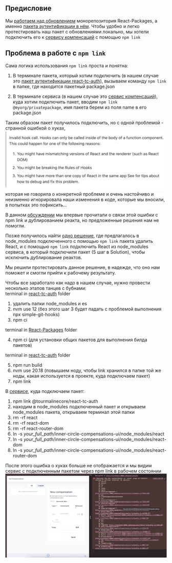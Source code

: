 ## Предисловие
Мы [работаем над обновлением](https://github.com/TourmalineCore/React-Packages/pull/52) монорепозитория React-Packages, а именно [пакета аутентификации в нём](https://github.com/TourmalineCore/React-Packages/tree/master/packages/react-tc-auth). Чтобы удобно и легко протестировать наш пакет с обновлениями локально, мы хотели подключить его к [сервису компенсаций](https://github.com/TourmalineCore/inner-circle-compensations-ui) с помощью `npm link`

## Проблема в работе с `npm link`

Сама логика использования `npm link` проста и понятна:  
1. В терминале пакета, который хотим подключить (в нашем случае это [пакет аутентификации react-tc-auth](https://github.com/TourmalineCore/React-Packages/tree/master/packages/react-tc-auth)), вызываем команду `npm link` в папке, где находится пакетный package.json

2. В терминале сервиса (в нашем случае это [сервис компенсаций](https://github.com/TourmalineCore/inner-circle-compensations-ui)), куда хотим подключить пакет, вводим `npm link @myorg/privatepackage`, имя пакета берем из поля name в его  package.json

Таким образом пакет получилось подключить, но с одной проблемой - странной ошибкой о хуках,
![Error text](./images/error-text.png)
которая не говорила о конкретной проблеме и очень настойчиво и неизменно игнорировала наши изменения в коде, которые мы вносили, в попытках это пофиксить...

В данном [обсуждении](https://stackoverflow.com/questions/56663785/invalid-hook-call-hooks-can-only-be-called-inside-of-the-body-of-a-function-com)  мы впервые прочитали о связи этой ошибки с npm link и дублированием реакта, но предложенные решения нам не помогли.

Позже получилось найти [одно решение](https://github.com/facebook/react/issues/13991#issuecomment-1867954003), где предлагалось в node\_modules подключенного с помощью `npm link` пакета удалить React, и с помощью `npm link` подключить React из node\_modules сервиса, в который подключили пакет (5 шаг в Solution), чтобы исключить дублирование реактов.

Мы решили протестировать данное решение, в надежде, что оно нам поможет и смогли прийти к рабочему результату.

Чтобы все заработало как надо в нашем случае, нужно провести несколько этапов танцев с бубнами:  
terminal in [react-tc-auth](https://github.com/TourmalineCore/React-Packages/tree/master/packages/react-tc-auth) folder

1. удалить папки node\_modules и es  
2. nvm use 12 (без этого шаг 3 будет падать с проблемой выполнения npx simple-git-hooks)  
3. npm ci

terminal in [React-Packages](https://github.com/TourmalineCore/React-Packages) folder

4. npm ci (для установки общих пакетов для выполнения билда пакетов)

terminal in [react-tc-auth](https://github.com/TourmalineCore/React-Packages/tree/master/packages/react-tc-auth) folder

5. npm run build   
6. nvm use 20.18 (повышаем ноду, чтобы link хранился в папке той же ноды, какая используется в проекте, куда подключаем пакет)  
7. npm link   

В [сервисе](https://github.com/TourmalineCore/inner-circle-compensations-ui), куда подключаем пакет:

1. npm link @tourmalinecore/react-tc-auth  
2. находим в node\_modules подключенный пакет и открываем node\_modules пакета, открываем терминал этой папки  
3. rm \-rf react  
4. rm \-rf react-dom  
5. rm \-rf react-router-dom                                                
6. ln \-s *your\_full\_path*/inner-circle-compensations-ui/node\_modules/react  
7. ln \-s *your\_full\_path*/inner-circle-compensations-ui/node\_modules/react-dom  
8. ln \-s *your\_full\_path*/inner-circle-compensations-ui/node\_modules/react-router-dom  
   

После этого ошибка о хуках больше не отображается и мы видим сервис с подключенным пакетом через npm link в рабочем состоянии![Working compensation service](./images/working-compensation-service.png)
